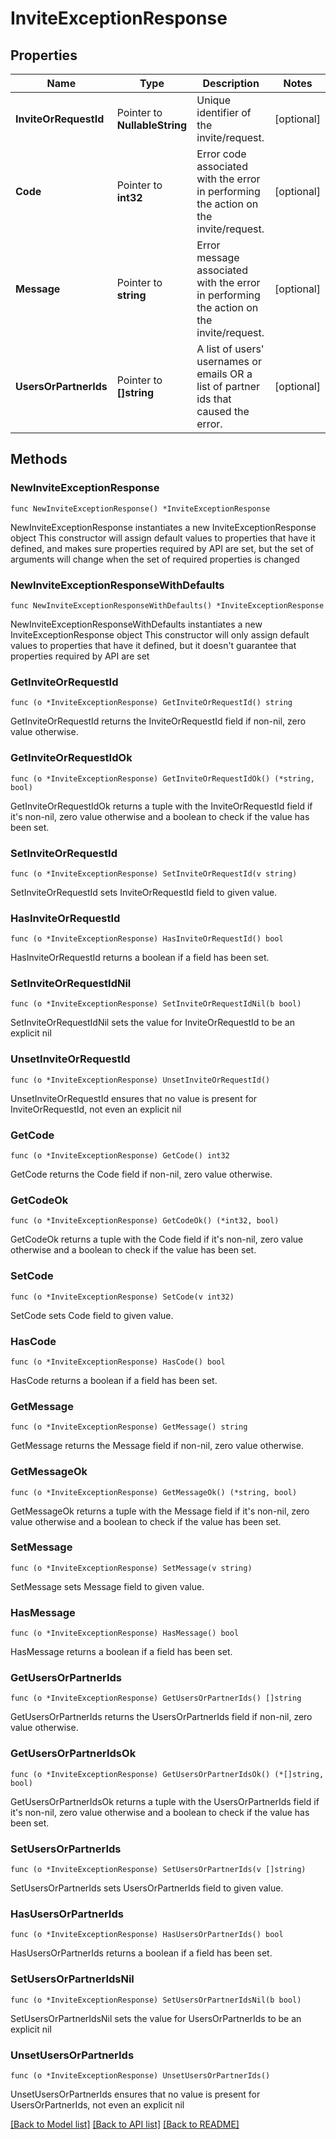 # InviteExceptionResponse

## Properties

Name | Type | Description | Notes
------------ | ------------- | ------------- | -------------
**InviteOrRequestId** | Pointer to **NullableString** | Unique identifier of the invite/request. | [optional] 
**Code** | Pointer to **int32** | Error code associated with the error in performing the action on the invite/request. | [optional] 
**Message** | Pointer to **string** | Error message associated with the error in performing the action on the invite/request. | [optional] 
**UsersOrPartnerIds** | Pointer to **[]string** | A list of users&#39; usernames or emails OR a list of partner ids that caused the error. | [optional] 

## Methods

### NewInviteExceptionResponse

`func NewInviteExceptionResponse() *InviteExceptionResponse`

NewInviteExceptionResponse instantiates a new InviteExceptionResponse object
This constructor will assign default values to properties that have it defined,
and makes sure properties required by API are set, but the set of arguments
will change when the set of required properties is changed

### NewInviteExceptionResponseWithDefaults

`func NewInviteExceptionResponseWithDefaults() *InviteExceptionResponse`

NewInviteExceptionResponseWithDefaults instantiates a new InviteExceptionResponse object
This constructor will only assign default values to properties that have it defined,
but it doesn't guarantee that properties required by API are set

### GetInviteOrRequestId

`func (o *InviteExceptionResponse) GetInviteOrRequestId() string`

GetInviteOrRequestId returns the InviteOrRequestId field if non-nil, zero value otherwise.

### GetInviteOrRequestIdOk

`func (o *InviteExceptionResponse) GetInviteOrRequestIdOk() (*string, bool)`

GetInviteOrRequestIdOk returns a tuple with the InviteOrRequestId field if it's non-nil, zero value otherwise
and a boolean to check if the value has been set.

### SetInviteOrRequestId

`func (o *InviteExceptionResponse) SetInviteOrRequestId(v string)`

SetInviteOrRequestId sets InviteOrRequestId field to given value.

### HasInviteOrRequestId

`func (o *InviteExceptionResponse) HasInviteOrRequestId() bool`

HasInviteOrRequestId returns a boolean if a field has been set.

### SetInviteOrRequestIdNil

`func (o *InviteExceptionResponse) SetInviteOrRequestIdNil(b bool)`

 SetInviteOrRequestIdNil sets the value for InviteOrRequestId to be an explicit nil

### UnsetInviteOrRequestId
`func (o *InviteExceptionResponse) UnsetInviteOrRequestId()`

UnsetInviteOrRequestId ensures that no value is present for InviteOrRequestId, not even an explicit nil
### GetCode

`func (o *InviteExceptionResponse) GetCode() int32`

GetCode returns the Code field if non-nil, zero value otherwise.

### GetCodeOk

`func (o *InviteExceptionResponse) GetCodeOk() (*int32, bool)`

GetCodeOk returns a tuple with the Code field if it's non-nil, zero value otherwise
and a boolean to check if the value has been set.

### SetCode

`func (o *InviteExceptionResponse) SetCode(v int32)`

SetCode sets Code field to given value.

### HasCode

`func (o *InviteExceptionResponse) HasCode() bool`

HasCode returns a boolean if a field has been set.

### GetMessage

`func (o *InviteExceptionResponse) GetMessage() string`

GetMessage returns the Message field if non-nil, zero value otherwise.

### GetMessageOk

`func (o *InviteExceptionResponse) GetMessageOk() (*string, bool)`

GetMessageOk returns a tuple with the Message field if it's non-nil, zero value otherwise
and a boolean to check if the value has been set.

### SetMessage

`func (o *InviteExceptionResponse) SetMessage(v string)`

SetMessage sets Message field to given value.

### HasMessage

`func (o *InviteExceptionResponse) HasMessage() bool`

HasMessage returns a boolean if a field has been set.

### GetUsersOrPartnerIds

`func (o *InviteExceptionResponse) GetUsersOrPartnerIds() []string`

GetUsersOrPartnerIds returns the UsersOrPartnerIds field if non-nil, zero value otherwise.

### GetUsersOrPartnerIdsOk

`func (o *InviteExceptionResponse) GetUsersOrPartnerIdsOk() (*[]string, bool)`

GetUsersOrPartnerIdsOk returns a tuple with the UsersOrPartnerIds field if it's non-nil, zero value otherwise
and a boolean to check if the value has been set.

### SetUsersOrPartnerIds

`func (o *InviteExceptionResponse) SetUsersOrPartnerIds(v []string)`

SetUsersOrPartnerIds sets UsersOrPartnerIds field to given value.

### HasUsersOrPartnerIds

`func (o *InviteExceptionResponse) HasUsersOrPartnerIds() bool`

HasUsersOrPartnerIds returns a boolean if a field has been set.

### SetUsersOrPartnerIdsNil

`func (o *InviteExceptionResponse) SetUsersOrPartnerIdsNil(b bool)`

 SetUsersOrPartnerIdsNil sets the value for UsersOrPartnerIds to be an explicit nil

### UnsetUsersOrPartnerIds
`func (o *InviteExceptionResponse) UnsetUsersOrPartnerIds()`

UnsetUsersOrPartnerIds ensures that no value is present for UsersOrPartnerIds, not even an explicit nil

[[Back to Model list]](../README.md#documentation-for-models) [[Back to API list]](../README.md#documentation-for-api-endpoints) [[Back to README]](../README.md)


